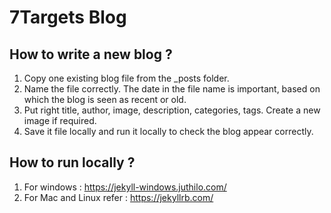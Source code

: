 # 7Targets Blog

## How to write a new blog ? 
1. Copy one existing blog file from the _posts folder.
1. Name the file correctly. The date in the file name is important, based on which the blog is seen as recent or old.
1. Put right title, author, image, description, categories, tags. Create a new image if required. 
1. Save it file locally and run it locally to check the blog appear correctly.

## How to run locally ? 
1. For windows : https://jekyll-windows.juthilo.com/
1. For Mac and Linux refer : https://jekyllrb.com/
